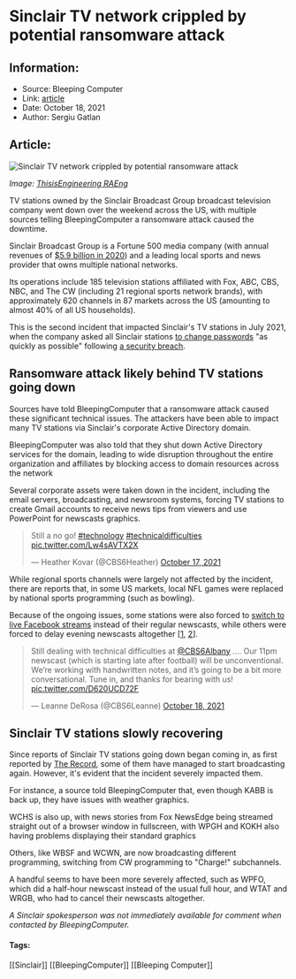 # Sinclair TV network crippled by potential ransomware attack
### 

## Information:
+ Source: Bleeping Computer
+ Link: [article](https://www.bleepingcomputer.com/news/security/sinclair-tv-network-crippled-by-potential-ransomware-attack/)
+ Date: October 18, 2021
+ Author: Sergiu Gatlan


## Article:
![Sinclair TV network crippled by potential ransomware attack](https://www.bleepstatic.com/content/posts/2021/10/18/TV_broadcast.jpg)


*Image: [ThisisEngineering RAEng](https://unsplash.com/@thisisengineering)*


TV stations owned by the Sinclair Broadcast Group broadcast television company went down over the weekend across the US, with multiple sources telling BleepingComputer a ransomware attack caused the downtime.


Sinclair Broadcast Group is a Fortune 500 media company (with annual revenues of [$5.9 billion in 2020](https://www.baltimoresun.com/business/bs-bz-sinclair-broadcast-mccormick-trowe-celebrate-rise-to-fortune-500-20210621-76uctyrjtjf5nchy6jeewg7r5e-story.html)) and a leading local sports and news provider that owns multiple national networks.


Its operations include 185 television stations affiliated with Fox, ABC, CBS, NBC, and The CW (including 21 regional sports network brands), with approximately 620 channels in 87 markets across the US (amounting to almost 40% of all US households).


This is the second incident that impacted Sinclair's TV stations in July 2021, when the company asked all Sinclair stations [to change passwords](https://www.ftvlive.com/sqsp-test/2021/7/6/sinclair-hit-with-cyber-attack) "as quickly as possible" following [a security breach](https://www.ftvlive.com/sqsp-test/2021/7/7/sinclair-cyber-attack).


Ransomware attack likely behind TV stations going down
------------------------------------------------------


Sources have told BleepingComputer that a ransomware attack caused these significant technical issues. The attackers have been able to impact many TV stations via Sinclair's corporate Active Directory domain.


BleepingComputer was also told that they shut down Active Directory services for the domain, leading to wide disruption throughout the entire organization and affiliates by blocking access to domain resources across the network


Several corporate assets were taken down in the incident, including the email servers, broadcasting, and newsroom systems, forcing TV stations to create Gmail accounts to receive news tips from viewers and use PowerPoint for newscasts graphics.




> 
> Still a no go! [#technology](https://twitter.com/hashtag/technology?src=hash&ref_src=twsrc%5Etfw) [#technicaldifficulties](https://twitter.com/hashtag/technicaldifficulties?src=hash&ref_src=twsrc%5Etfw) [pic.twitter.com/Lw4sAVTX2X](https://t.co/Lw4sAVTX2X)
> 
> 
> — Heather Kovar (@CBS6Heather) [October 17, 2021](https://twitter.com/CBS6Heather/status/1449718261554327557?ref_src=twsrc%5Etfw)


While regional sports channels were largely not affected by the incident, there are reports that, in some US markets, local NFL games were replaced by national sports programming (such as bowling).


Because of the ongoing issues, some stations were also forced to [switch to live Facebook streams](https://twitter.com/CBS6Leanne/status/1449865069299478530) instead of their regular newscasts, while others were forced to delay evening newscasts altogether [[1](https://twitter.com/TrishaWWMT/status/1449821689475477510), [2](https://twitter.com/CBS6Heather/status/1449710582937047044)].




> 
> Still dealing with technical difficulties at [@CBS6Albany](https://twitter.com/CBS6Albany?ref_src=twsrc%5Etfw) …. Our 11pm newscast (which is starting late after football) will be unconventional. We’re working with handwritten notes, and it’s going to be a bit more conversational. Tune in, and thanks for bearing with us! [pic.twitter.com/D620UCD72F](https://t.co/D620UCD72F)
> 
> 
> — Leanne DeRosa (@CBS6Leanne) [October 18, 2021](https://twitter.com/CBS6Leanne/status/1449906114020225026?ref_src=twsrc%5Etfw)


Sinclair TV stations slowly recovering
--------------------------------------


Since reports of Sinclair TV stations going down began coming in, as first reported by [The Record](https://therecord.media/sinclair-tv-stations-disrupted-across-the-us-in-apparent-ransomware-attack/), some of them have managed to start broadcasting again. However, it's evident that the incident severely impacted them.


For instance, a source told BleepingComputer that, even though KABB is back up, they have issues with weather graphics.


WCHS is also up, with news stories from Fox NewsEdge being streamed straight out of a browser window in fullscreen, with WPGH and KOKH also having problems displaying their standard graphics


Others, like WBSF and WCWN, are now broadcasting different programming, switching from CW programming to "Charge!" subchannels.


A handful seems to have been more severely affected, such as WPFO, which did a half-hour newscast instead of the usual full hour, and WTAT and WRGB, who had to cancel their newscasts altogether.


*A Sinclair spokesperson was not immediately available for comment when contacted by BleepingComputer.*




#### Tags:
[[Sinclair]] [[BleepingComputer]] [[Bleeping Computer]]
